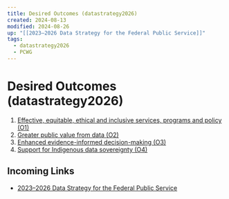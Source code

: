 ```yaml
---
title: Desired Outcomes (datastrategy2026)
created: 2024-08-13
modified: 2024-08-26
up: "[[2023–2026 Data Strategy for the Federal Public Service]]"
tags:
  - datastrategy2026
  - PCWG
---
```

# Desired Outcomes (datastrategy2026)
1. [Effective, equitable, ethical and inclusive services, programs and policy (O1)](Effective,%20equitable,%20ethical%20and%20inclusive%20services,%20programs%20and%20policy%20(O1).md)
2. [Greater public value from data (O2)](Greater%20public%20value%20from%20data%20(O2).md)
3. [Enhanced evidence-informed decision-making (O3)](Enhanced%20evidence-informed%20decision-making%20(O3).md)
4. [Support for Indigenous data sovereignty (O4)](Support%20for%20Indigenous%20data%20sovereignty%20(O4).md)
## Incoming Links
- [2023–2026 Data Strategy for the Federal Public Service](./2023%E2%80%932026%20Data%20Strategy%20for%20the%20Federal%20Public%20Service.md)

